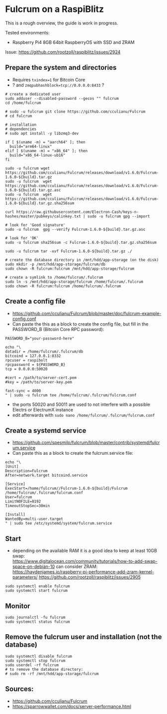 # Fulcrum on a RaspiBlitz

This is a rough overview, the guide is work in progress.

Tested environments:
  * Raspberry Pi4 8GB 64bit RaspberryOS with SSD and ZRAM

Issue: <https://github.com/rootzoll/raspiblitz/issues/2924>

## Prepare the system and directories
* Requires `txindex=1` for Bitcoin Core
* ? and `zmqpubhashblock=tcp://0.0.0.0:8433` ?

```
# create a dedicated user
sudo adduser --disabled-password --gecos "" fulcrum
cd /home/fulcrum

# sudo -u fulcrum git clone https://github.com/cculianu/Fulcrum
# cd fulcrum

# installation
# dependencies
# sudo apt install -y libzmq3-dev

if [ $(uname -m) = "aarch64" ]; then
  build="arm64-linux"
elif [ $(uname -m) = "x86_64" ]; then
  build="x86_64-linux-ub16"
fi

sudo -u fulcrum wget https://github.com/cculianu/Fulcrum/releases/download/v1.6.0/Fulcrum-1.6.0-${build}.tar.gz
sudo -u fulcrum  wget https://github.com/cculianu/Fulcrum/releases/download/v1.6.0/Fulcrum-1.6.0-${build}.tar.gz.asc
sudo -u fulcrum  wget https://github.com/cculianu/Fulcrum/releases/download/v1.6.0/Fulcrum-1.6.0-${build}.tar.gz.sha256sum

curl https://raw.githubusercontent.com/Electron-Cash/keys-n-hashes/master/pubkeys/calinkey.txt | sudo -u fulcrum gpg --import

# look for 'Good signature'
sudo -u fulcrum  gpg --verify Fulcrum-1.6.0-${build}.tar.gz.asc

# look for 'OK'
sudo -u fulcrum sha256sum -c Fulcrum-1.6.0-${build}.tar.gz.sha256sum

sudo -u fulcrum tar -xvf Fulcrum-1.6.0-${build}.tar.gz ./

# create the database directory in /mnt/hdd/app-storage (on the disk)
sudo mkdir -p /mnt/hdd/app-storage/fulcrum/db
sudo chown -R fulcrum:fulcrum /mnt/hdd/app-storage/fulcrum

# create a symlink to /home/fulcrum/.fulcrum
sudo ln -s /mnt/hdd/app-storage/fulcrum /home/fulcrum/.fulcrum
sudo chown -R fulcrum:fulcrum /home/fulcrum/.fulcrum

```

## Create a config file  
* <https://github.com/cculianu/Fulcrum/blob/master/doc/fulcrum-example-config.conf>
* Can paste the this as a block to create the config file, but fill in the PASSWORD_B (Bitcoin Core RPC password):
```
PASSWORD_B="your-password-here"
```
```
echo "\
datadir = /home/fulcrum/.fulcrum/db
bitcoind = 127.0.0.1:8332
rpcuser = raspibolt
rpcpassword = ${PASSWORD_B}
tcp = 0.0.0.0:50020

#cert = /path/to/server-cert.pem
#key = /path/to/server-key.pem

fast-sync = 4000
" | sudo -u fulcrum tee /home/fulcrum/.fulcrum/fulcrum.conf
```
* the ports 50020 and 50011 are used to not interfere with a possible Electrs or ElectrumX instance
* edit afterwards with `sudo nano /home/fulcrum/.fulcrum/fulcrum.conf`

## Create a systemd service  
* <https://github.com/spesmilo/fulcrum/blob/master/contrib/systemd/fulcrum.service>
* Can paste this as a block to create the fulcrum.service file:
```
echo "\
[Unit]
Description=Fulcrum
After=network.target bitcoind.service

[Service]
ExecStart=/home/fulcrum//Fulcrum-1.6.0-${build}/Fulcrum /home/fulcrum/.fulcrum/fulcrum.conf
User=fulcrum
LimitNOFILE=8192
TimeoutStopSec=30min

[Install]
WantedBy=multi-user.target
" | sudo tee /etc/systemd/system/fulcrum.service
```

## Start
* depending on the available RAM it is a good idea to keep at least 10GB swap:  
  <https://www.digitalocean.com/community/tutorials/how-to-add-swap-space-on-debian-10>
  can consider ZRAM: 
  <https://haydenjames.io/raspberry-pi-performance-add-zram-kernel-parameters/>
  <https://github.com/rootzoll/raspiblitz/issues/2905>
```
sudo systemctl enable fulcrum
sudo systemctl start fulcrum
```

## Monitor
```
sudo journalctl -fu fulcrum
sudo systemctl status fulcrum
```

## Remove the fulcrum user and installation (not the database)
```
sudo systemctl disable fulcrum
sudo systemctl stop fulcrum
sudo userdel -rf fulcrum
# to remove the database directory:
# sudo rm -rf /mnt/hdd/app-storage/fulcrum
```

## Sources:
* <https://github.com/cculianu/Fulcrum>
* <https://sparrowwallet.com/docs/server-performance.html>